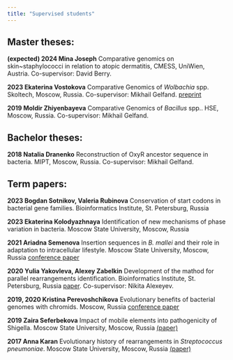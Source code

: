 ```yaml
---
title: "Supervised students"
---
```


## Master theses:

**(expected) 2024 Mina Joseph** Comparative genomics on skin~staphylococci in relation to atopic dermatitis, CMESS, UniWien, Austria. Co-supervisor: David Berry.

**2023 Ekaterina Vostokova** Comparative Genomics of _Wolbachia_ spp. Skoltech, Moscow, Russia. Co-supervisor: Mikhail Gelfand. [preprint](https://www.biorxiv.org/content/10.1101/2023.10.25.563763v1.abstract)

**2019 Moldir Zhiyenbayeva** Comparative Genomics of _Bacillus_ spp.. HSE, Moscow, Russia. Co-supervisor: Mikhail Gelfand.

## Bachelor  theses:

**2018 Natalia Dranenko** Reconstruction of OxyR ancestor sequence in bacteria. MIPT, Moscow, Russia. Co-supervisor: Mikhail Gelfand.

## Term papers:

**2023 Bogdan Sotnikov, Valeria Rubinova** Conservation of start codons in bacterial gene families. Bioinformatics Institute, St. Petersburg, Russia

**2023 Ekaterina Kolodyazhnaya** Identification of new mechanisms of phase variation in bacteria. Moscow State University, Moscow, Russia

**2021 Ariadna Semenova** Insertion sequences in _B. mallei_ and their role in adaptation to intracellular lifestyle. Moscow State University, Moscow, Russia [conference paper](http://mccmb.belozersky.msu.ru/2021/thesis/abstracts/193_MCCMB_2021.pdf)

**2020 Yulia Yakovleva, Alexey Zabelkin** Development of the mathod for parallel rearrangements identification. Bioinformatics Institute, St. Petersburg, Russia [paper](https://doi.org/10.1093/bioinformatics/btab691). Co-supervisor: Nikita Alexeyev.

**2019, 2020 Kristina Perevoshchikova** Evolutionary benefits of bacterial genomes with chromids. Moscow, Russia [conference paper](http://mccmb.belozersky.msu.ru/2021/thesis/abstracts/93_MCCMB_2021.pdf)

**2019 Zaira Seferbekova** Impact of mobile elements into pathogenicity of Shigella. Moscow State University, Moscow, Russia [(paper)](https://doi.org/10.1101/2020.06.12.147751)

**2017 Anna Karan** Evolutionary history of rearrangements in _Streptococcus pneumoniae_. Moscow State University, Moscow, Russia [(paper)](https://doi.org/10.1186/s12862-019-1403-6)
